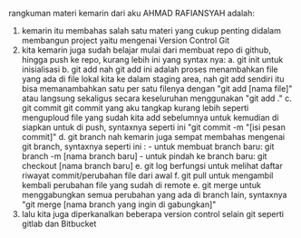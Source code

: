 rangkuman materi kemarin dari aku AHMAD RAFIANSYAH adalah:

1. kemarin itu membahas salah satu materi yang cukup penting didalam membangun project yaitu mengenai Version Control Git
2. kita kemarin juga sudah belajar mulai dari membuat repo di github, hingga push ke repo, kurang lebih ini yang syntax nya:
   a. git init
   untuk inisialisasi
   b. git add
   nah git add ini adalah proses menambahkan file yang ada di file lokal kita ke dalam staging area, nah git add sendiri itu bisa memanambahkan satu per satu filenya dengan "git add [nama file]" atau langsung sekaligus secara keseluruhan menggunakan "git add ."
   c. git commit
   git commit yang aku tangkap kurang lebih seperti menguploud file yang sudah kita add sebelumnya untuk kemudian di siapkan untuk di push, syntaxnya seperti ini "git commit -m "[isi pesan commit]"
   d. git branch
   nah kemarin juga sempat membahas mengenai git branch, syntaxnya seperti ini : - untuk membuat branch baru:
   git branch -m [nama branch baru] - untuk pindah ke branch baru:
   git checkout [nama branch baru]
   e. git log
   berfungsi untuk melihat daftar riwayat commit/perubahan file dari awal
   f. git pull
   untuk mengambil kembali perubahan file yang sudah di remote
   e. git merge
   untuk menggabungkan semua perubahan yang ada di branch lain, syntaxnya "git merge [nama branch yang ingin di gabungkan]"
3. lalu kita juga diperkanalkan beberapa version control selain git seperti gitlab dan Bitbucket
